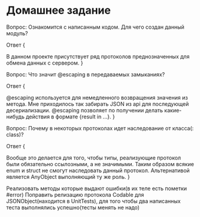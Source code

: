 #  Домашнее задание

Вопрос: Ознакомится с написанным кодом. Для чего создан данный модуль?

Ответ {

В данном проекте присутствует ряд протоколов преднозначенных для обмена данных с сервером.
}

Вопрос: Что значит @escaping в передаваемых замыканиях? 

Ответ {

@escaping используется для немедленного возвращения значения из метода.
Мне приходилось так забирать JSON из api для последующей десериализации.
@escaping позволяет по получении делать какие-нибудь действия в формате {result in ...}.
}

Вопрос: Почему в некоторых протоколах идет наследование от класса(: class)?

Ответ {

Вообще это делается для того, чтобы типы, реализующие протокол были обязательно ссылозными,
а не значимыми. Таким образом всякие enum и struct не смогут наследовать данный протокол.
Альтернативой является AnyObject выполняющий ту же роль.
}

Реализовать методы которые выдают ошибки(в их теле есть пометки #error)
Поправить релизацию протокола Codable для JSONObject(находится в UnitTests), для того чтобы два написанных теста выполнялись успешно(тесты менять не надо)
